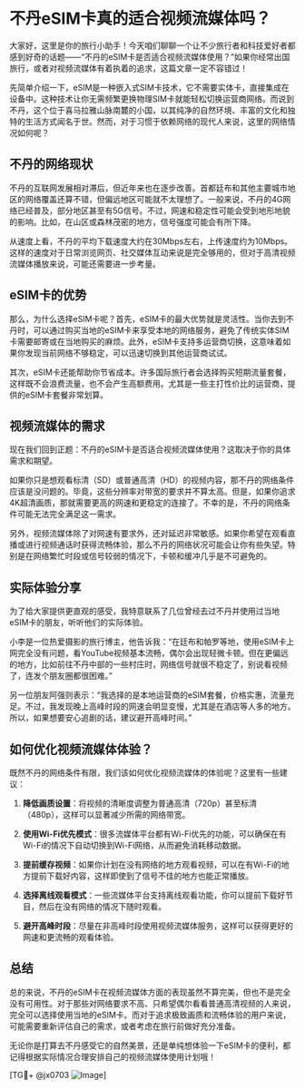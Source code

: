 # 不丹eSIM卡真的适合视频流媒体吗？

大家好，这里是你的旅行小助手！今天咱们聊聊一个让不少旅行者和科技爱好者都感到好奇的话题——“不丹的eSIM卡是否适合视频流媒体使用？”如果你经常出国旅行，或者对视频流媒体有着执着的追求，这篇文章一定不容错过！

先简单介绍一下，eSIM是一种嵌入式SIM卡技术，它不需要实体卡，直接集成在设备中。这种技术让你无需频繁更换物理SIM卡就能轻松切换运营商网络。而说到不丹，这个位于喜马拉雅山脉南麓的小国，以其纯净的自然环境、丰富的文化和独特的生活方式闻名于世。然而，对于习惯于依赖网络的现代人来说，这里的网络情况如何呢？

## 不丹的网络现状

不丹的互联网发展相对滞后，但近年来也在逐步改善。首都廷布和其他主要城市地区的网络覆盖还算不错，但偏远地区可能就不太理想了。一般来说，不丹的4G网络已经普及，部分地区甚至有5G信号。不过，网速和稳定性可能会受到地形地貌的影响。比如，在山区或森林茂密的地方，信号强度可能会有所下降。

从速度上看，不丹的平均下载速度大约在30Mbps左右，上传速度约为10Mbps。这样的速度对于日常浏览网页、社交媒体互动来说是完全够用的，但对于高清视频流媒体播放来说，可能还需要进一步考量。

## eSIM卡的优势

那么，为什么选择eSIM卡呢？首先，eSIM卡的最大优势就是灵活性。当你去到不丹时，可以通过购买当地的eSIM卡来享受本地的网络服务，避免了传统实体SIM卡需要邮寄或在当地购买的麻烦。此外，eSIM卡支持多运营商切换，这意味着如果你发现当前网络不够稳定，可以迅速切换到其他运营商试试。

其次，eSIM卡还能帮助你节省成本。许多国际旅行者会选择购买短期流量套餐，这样既不会浪费流量，也不会产生高额费用。尤其是一些主打性价比的运营商，提供的eSIM卡套餐非常划算。

## 视频流媒体的需求

现在我们回到正题：不丹的eSIM卡是否适合视频流媒体使用？这取决于你的具体需求和期望。

如果你只是想观看标清（SD）或普通高清（HD）的视频内容，那不丹的网络条件应该是没问题的。毕竟，这些分辨率对带宽的要求并不算太高。但是，如果你追求4K超清画质，那就需要更高的网速和更稳定的连接了。不幸的是，不丹的网络条件可能无法完全满足这一需求。

另外，视频流媒体除了对网速有要求外，还对延迟非常敏感。如果你希望在观看直播或进行视频通话时获得流畅体验，那么不丹的网络状况可能会让你有些失望。特别是在网络繁忙时段或信号较弱的情况下，卡顿和缓冲几乎是不可避免的。

## 实际体验分享

为了给大家提供更直观的感受，我特意联系了几位曾经去过不丹并使用过当地eSIM卡的朋友，听听他们的实际体验。

小李是一位热爱摄影的旅行博主，他告诉我：“在廷布和帕罗等地，使用eSIM卡上网完全没有问题，看YouTube视频基本流畅，偶尔会出现轻微卡顿。但在更偏远的地方，比如前往不丹中部的一些村庄时，网络信号就很不稳定了，别说看视频了，连发个朋友圈都很困难。”

另一位朋友阿强则表示：“我选择的是本地运营商的eSIM套餐，价格实惠，流量充足。不过，我发现晚上高峰时段的网速会明显变慢，尤其是在酒店等人多的地方。所以，如果想要安心追剧的话，建议避开高峰时间。”

## 如何优化视频流媒体体验？

既然不丹的网络条件有限，我们该如何优化视频流媒体的体验呢？这里有一些建议：

1. **降低画质设置**：将视频的清晰度调整为普通高清（720p）甚至标清（480p），这样可以显著减少所需的网络带宽。
   
2. **使用Wi-Fi优先模式**：很多流媒体平台都有Wi-Fi优先的功能，可以确保在有Wi-Fi的情况下自动切换到Wi-Fi网络，从而避免消耗移动数据。

3. **提前缓存视频**：如果你计划在没有网络的地方观看视频，可以在有Wi-Fi的地方提前下载好内容，这样即使到了信号不佳的地方也能正常播放。

4. **选择离线观看模式**：一些流媒体平台支持离线观看功能，你可以提前下载好节目，然后在没有网络的情况下随时观看。

5. **避开高峰时段**：尽量在非高峰时段使用视频流媒体服务，这样可以获得更好的网速和更流畅的观看体验。

## 总结

总的来说，不丹的eSIM卡在视频流媒体方面的表现虽然不算完美，但也不是完全没有可用性。对于那些对网络要求不高、只希望偶尔看看普通高清视频的人来说，完全可以选择使用当地的eSIM卡。而对于追求极致画质和流畅体验的用户来说，可能需要重新评估自己的需求，或者考虑在旅行前做好充分准备。

无论你是打算去不丹感受它的自然美景，还是单纯想体验一下eSIM卡的便利，都记得根据实际情况合理安排自己的视频流媒体使用计划哦！

[TG💪+ @jx0703 ![Image](https://github.com/user-attachments/assets/dbca1d08-cadb-493c-b0ec-ad6f7a83f270)]